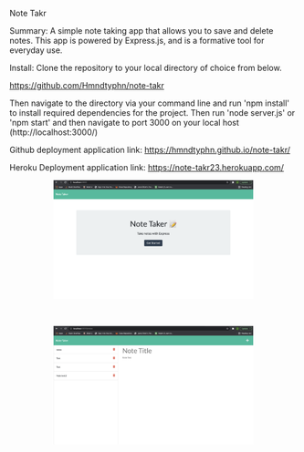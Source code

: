Note Takr

Summary: A simple note taking app that allows you to save and delete notes. This app is powered by Express.js, and is a formative tool for everyday use.

Install: Clone the repository to your local directory of choice from below.

https://github.com/Hmndtyphn/note-takr

Then navigate to the directory via your command line and run 'npm install' to install required dependencies for the project.
Then run 'node server.js' or 'npm start' and then navigate to port 3000 on your local host (http://localhost:3000/)

Github deployment application link: https://hmndtyphn.github.io/note-takr/

Heroku Deployment application link: https://note-takr23.herokuapp.com/


<p align="center">
  <img src="images/Screen Shot 2021-10-24 at 11.16.33 PM.png" width="350" title="hover text" alt="">
</p> <br>
<p align="center">
  <img src="images/Screen Shot 2021-10-24 at 11.16.48 PM.png" width="350" title="hover text" alt="">
</p>

